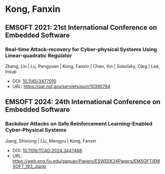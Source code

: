 # Kong, Fanxin

## EMSOFT 2021: 21st International Conference on Embedded Software

### Real-time Attack-recovery for Cyber-physical Systems Using Linear-quadratic Regulator
Zhang, Lin | Lu, Pengyuan | Kong, Fanxin | Chen, Xin | Sokolsky, Oleg | Lee, Insup
* DOI: [10.1145/3477010](https://doi.org/10.1145/3477010)
* URL: <https://par.nsf.gov/servlets/purl/10390784>

## EMSOFT 2024: 24th International Conference on Embedded Software

### Backdoor Attacks on Safe Reinforcement Learning-Enabled Cyber-Physical Systems
Jiang, Shixiong | Liu, Mengyu | Kong, Fanxin
* DOI: [10.1109/TCAD.2024.3447468](https://doi.org/10.1109/TCAD.2024.3447468)
* URL: <https://web.eng.fiu.edu/gaquan/Papers/ESWEEK24Papers/EMSOFT/EMSOFT_193_Jiang>

